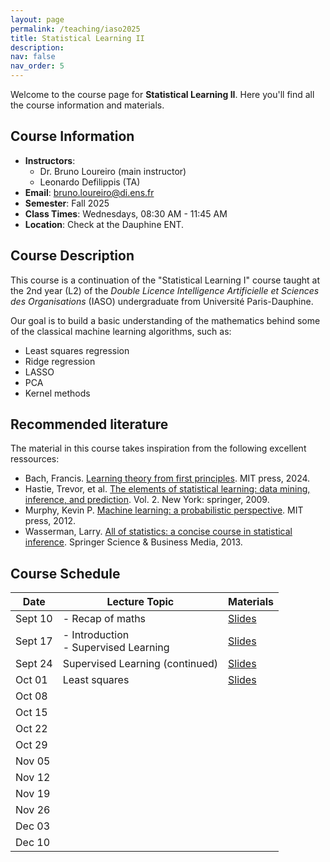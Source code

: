 ```yaml
---
layout: page
permalink: /teaching/iaso2025
title: Statistical Learning II
description:
nav: false
nav_order: 5
---
```


Welcome to the course page for **Statistical Learning II**. Here you'll find all the course information and materials.

## Course Information

- **Instructors**:
  - Dr. Bruno Loureiro (main instructor)
  - Leonardo Defilippis (TA)
- **Email**: [bruno.loureiro@di.ens.fr](mailto:bruno.loureiro@di.ens.fr)
- **Semester**: Fall 2025
- **Class Times**: Wednesdays, 08:30 AM - 11:45 AM
- **Location**: Check at the Dauphine ENT.

## Course Description

This course is a continuation of the "Statistical Learning I" course taught at the 2nd year (L2) of the *Double Licence Intelligence Artificielle et Sciences des Organisations* (IASO) undergraduate from Université Paris-Dauphine.

Our goal is to build a basic understanding of the mathematics behind some of the classical machine learning algorithms, such as:

- Least squares regression
- Ridge regression
- LASSO
- PCA
- Kernel methods

## Recommended literature

The material in this course takes inspiration from the following excellent ressources:

- Bach, Francis. [Learning theory from first principles](https://www.di.ens.fr/~fbach/ltfp_book.pdf). MIT press, 2024.
- Hastie, Trevor, et al. [The elements of statistical learning: data mining, inference, and prediction](https://hastie.su.domains/ElemStatLearn/). Vol. 2. New York: springer, 2009.
- Murphy, Kevin P. [Machine learning: a probabilistic perspective](https://probml.github.io/pml-book/book1.html). MIT press, 2012.
- Wasserman, Larry. [All of statistics: a concise course in statistical inference](https://egrcc.github.io/docs/math/all-of-statistics.pdf). Springer Science & Business Media, 2013.

## Course Schedule

| Date        | Lecture Topic                | Materials                            |
|-------------|------------------------------|--------------------------------------|
| Sept 10     | - Recap of maths        |  [Slides](../assets/iaso/2025/lecture1.pdf) |
| Sept 17    | - Introduction <br> - Supervised Learning     | [Slides](../assets/iaso/2025/lecture2.pdf) |
| Sept 24    | Supervised Learning (continued) | [Slides](../assets/iaso/2025/lecture3.pdf) |
| Oct 01     | Least squares | [Slides](../assets/iaso/2025/lecture4.pdf) |
| Oct 08     | | |
| Oct 15     | | |
| Oct 22     | | |
| Oct 29     | | |
| Nov 05     | | |
| Nov 12     | | |
| Nov 19     | | |
| Nov 26     | | |
| Dec 03     | | |
| Dec 10     | | |
